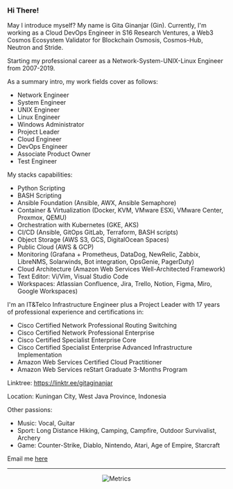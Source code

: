 ### Hi There!

<div>
 
May I introduce myself? My name is Gita Ginanjar (Gin).
Currently, I'm working as a Cloud DevOps Engineer in S16 Research Ventures, a Web3 Cosmos Ecosystem Validator for Blockchain Osmosis, Cosmos-Hub, Neutron and Stride.

Starting my professional career as a Network-System-UNIX-Linux Engineer from 2007-2019. 

As a summary intro, my work fields cover as follows:
- Network Engineer
- System Engineer
- UNIX Engineer
- Linux Engineer
- Windows Administrator
- Project Leader
- Cloud Engineer
- DevOps Engineer
- Associate Product Owner
- Test Engineer

My stacks capabilities:
- Python Scripting
- BASH Scripting
- Ansible Foundation (Ansible, AWX, Ansible Semaphore)
- Container & Virtualization (Docker, KVM, VMware ESXi, VMware Center, Proxmox, QEMU)
- Orchestration with Kubernetes (GKE, AKS)
- CI/CD (Ansible, GitOps GitLab, Terraform, BASH scripts)
- Object Storage (AWS S3, GCS, DigitalOcean Spaces)
- Public Cloud (AWS & GCP)
- Monitoring (Grafana + Prometheus, DataDog, NewRelic, Zabbix, LibreNMS, Solarwinds, Bot integration, OpsGenie, PagerDuty)
- Cloud Architecture (Amazon Web Services Well-Architected Framework)
- Text Editor: Vi/Vim, Visual Studio Code
- Workspaces: Atlassian Confluence, Jira, Trello, Notion, Figma, Miro, Google Workspaces)

I'm an IT&Telco Infrastructure Engineer plus a Project Leader with 17 years of professional experience and certifications in: 
-  Cisco Certified Network Professional Routing Switching
-  Cisco Certified Network Professional Enterprise
-  Cisco Certified Specialist Enterprise Core
-  Cisco Certified Specialist Enterprise Advanced Infrastructure Implementation
- Amazon Web Services Certified Cloud Practitioner
- Amazon Web Services reStart Graduate 3-Months Program

Linktree: https://linktr.ee/gitaginanjar

Location: Kuningan City, West Java Province, Indonesia

Other passions:
- Music: Vocal, Guitar
- Sport: Long Distance Hiking, Camping, Campfire, Outdoor Survivalist, Archery
- Game: Counter-Strike, Diablo, Nintendo, Atari, Age of Empire, Starcraft

Email me <a href="mailto:gita.ginanjar@gmail.com">here</a></div>

---
<div align = 'center'>
 <img src = "https://metrics.lecoq.io/gininfra?template=classic&config.timezone=Asia%2FJakarta" alt = "Metrics">
</div>

